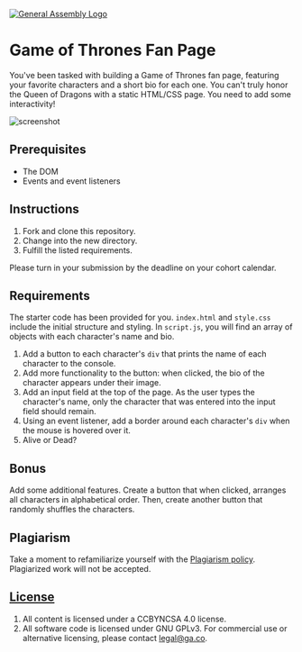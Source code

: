 [![General Assembly Logo](https://camo.githubusercontent.com/1a91b05b8f4d44b5bbfb83abac2b0996d8e26c92/687474703a2f2f692e696d6775722e636f6d2f6b6538555354712e706e67)](https://generalassemb.ly/education/web-development-immersive)

# Game of Thrones Fan Page

You've been tasked with building a Game of Thrones fan page, featuring your favorite characters and a short bio for each one. You can't truly honor the Queen of Dragons with a static HTML/CSS page. You need to add some interactivity!

![screenshot]('img/screenshot.png')

## Prerequisites

* The DOM
* Events and event listeners

## Instructions

1. Fork and clone this repository.
2. Change into the new directory.
3. Fulfill the listed requirements.

Please turn in your submission by the deadline on your cohort calendar.

## Requirements

The starter code has been provided for you. `index.html` and `style.css` include the initial structure and styling. In `script.js`, you will find an array of objects with each character's name and bio.

1. Add a button to each character's `div` that prints the name of each character to the console.
2. Add more functionality to the button: when clicked, the bio of the character appears under their image.
3. Add an input field at the top of the page. As the user types the character's name, only the character that was entered into the input field should remain.
4. Using an event listener, add a border around each character's `div` when the mouse is hovered over it.
5. Alive or Dead?

## Bonus

Add some additional features. Create a button that when clicked, arranges all characters in alphabetical order. Then, create another button that randomly shuffles the characters.

## Plagiarism

Take a moment to refamiliarize yourself with the [Plagiarism policy](https://git.generalassemb.ly/DC-WDI/Administrative/blob/master/plagiarism.md). Plagiarized work will not be accepted.

## [License](LICENSE)

1.  All content is licensed under a CC­BY­NC­SA 4.0 license.
1.  All software code is licensed under GNU GPLv3. For commercial use or
    alternative licensing, please contact legal@ga.co.
